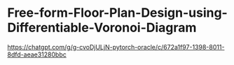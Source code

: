 # Free-form-Floor-Plan-Design-using-Differentiable-Voronoi-Diagram

https://chatgpt.com/g/g-cvoDjULjN-pytorch-oracle/c/672a1f97-1398-8011-8dfd-aeae31280bbc
